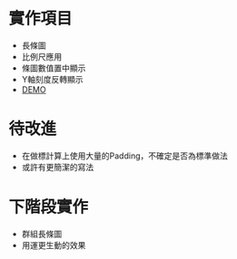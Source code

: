 
# 實作項目
- 長條圖
- 比例尺應用
- 條圖數值置中顯示
- Y軸刻度反轉顯示
- [DEMO](https://htmlpreview.github.io/?https://github.com/LezardYeh/D3js-practice/blob/master/bar%20chart/index.html)

# 待改進
- 在做標計算上使用大量的Padding，不確定是否為標準做法
- 或許有更簡潔的寫法

# 下階段實作
- 群組長條圖
- 用運更生動的效果





